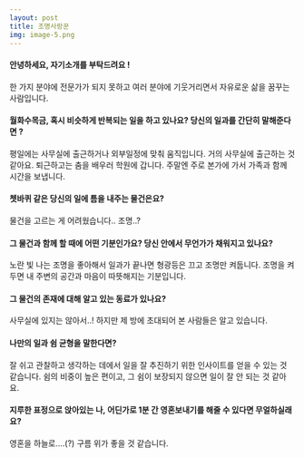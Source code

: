 ```yaml
---
layout: post
title: 조명사랑꾼
img: image-5.png
---
```



#### 안녕하세요, 자기소개를 부탁드려요 !

한 가지 분야에 전문가가 되지 못하고 여러 분야에 기웃거리면서 자유로운 삶을 꿈꾸는 사람입니다.


#### 월화수목금, 혹시 비슷하게 반복되는 일을 하고 있나요? 당신의 일과를 간단히 말해준다면 ?

평일에는 사무실에 출근하거나 외부일정에 맞춰 움직입니다. 거의 사무실에 출근하는 것 같아요. 퇴근하고는 춤을 배우러 학원에 갑니다. 주말엔 주로 본가에 가서 가족과 함께 시간을 보냅니다.


#### 쳇바퀴 같은 당신의 일에 틈을 내주는 물건은요?

물건을 고르는 게 어려웠습니다.. 조명..?

#### 그 물건과 함께 할 때에 어떤 기분인가요? 당신 안에서 무언가가 채워지고 있나요?

노란 빛 나는 조명을 좋아해서 일과가 끝나면 형광등은 끄고 조명만 켜둡니다. 조명을 켜두면 내 주변의 공간과 마음이 따뜻해지는 기분입니다.

#### 그 물건의 존재에 대해 알고 있는 동료가 있나요?

사무실에 있지는 않아서..! 하지만 제 방에 초대되어 본 사람들은 알고 있습니다.


#### 나만의 일과 쉼 균형을 말한다면?

잘 쉬고 관찰하고 생각하는 데에서 일을 잘 추진하기 위한 인사이트를 얻을 수 있는 것 같습니다. 쉼의 비중이 높은 편이고, 그 쉼이 보장되지 않으면 일이 잘 안 되는 것 같아요.

#### 지루한 표정으로 앉아있는 나, 어딘가로 1분 간 영혼보내기를 해줄 수 있다면 무얼하실래요?

영혼을 하늘로....(?) 구름 위가 좋을 것 같습니다.
